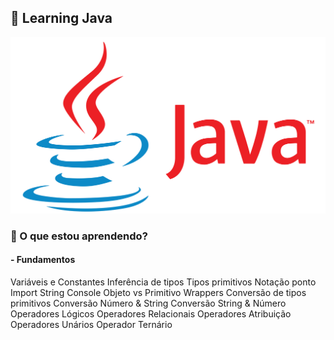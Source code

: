 ## :rocket: Learning Java

<img src="github/Java-logo.png" alt="Podcastr logo">

### :thinking: O que estou aprendendo?

#### - Fundamentos

Variáveis e Constantes
Inferência de tipos
Tipos primitivos
Notação ponto
Import
String
Console
Objeto vs Primitivo
Wrappers
Conversão de tipos primitivos
Conversão Número & String
Conversão String & Número
Operadores Lógicos
Operadores Relacionais
Operadores Atribuição
Operadores Unários
Operador Ternário
